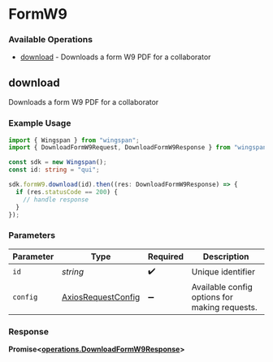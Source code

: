 # FormW9

### Available Operations

* [download](#download) - Downloads a form W9 PDF for a collaborator

## download

Downloads a form W9 PDF for a collaborator

### Example Usage

```typescript
import { Wingspan } from "wingspan";
import { DownloadFormW9Request, DownloadFormW9Response } from "wingspan/dist/sdk/models/operations";

const sdk = new Wingspan();
const id: string = "qui";

sdk.formW9.download(id).then((res: DownloadFormW9Response) => {
  if (res.statusCode == 200) {
    // handle response
  }
});
```

### Parameters

| Parameter                                                    | Type                                                         | Required                                                     | Description                                                  |
| ------------------------------------------------------------ | ------------------------------------------------------------ | ------------------------------------------------------------ | ------------------------------------------------------------ |
| `id`                                                         | *string*                                                     | :heavy_check_mark:                                           | Unique identifier                                            |
| `config`                                                     | [AxiosRequestConfig](https://axios-http.com/docs/req_config) | :heavy_minus_sign:                                           | Available config options for making requests.                |


### Response

**Promise<[operations.DownloadFormW9Response](../../models/operations/downloadformw9response.md)>**

